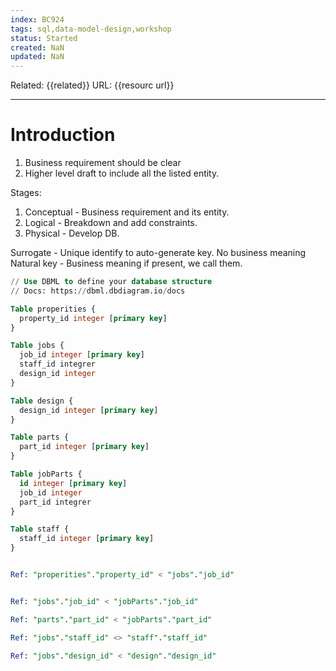 ```yaml
---
index: BC924
tags: sql,data-model-design,workshop
status: Started
created: NaN
updated: NaN
---
```

Related: {{related}}
URL: {{resourc url}}

---

# Introduction


1. Business requirement should be clear
2. Higher level draft to include all the listed entity. 

Stages:
1. Conceptual - Business requirement and its entity. 
2. Logical - Breakdown and add constraints. 
3. Physical - Develop DB.

Surrogate - Unique identify to auto-generate key. No business meaning 
Natural key - Business meaning if present, we call them. 

```sql
// Use DBML to define your database structure
// Docs: https://dbml.dbdiagram.io/docs

Table properities {
  property_id integer [primary key]
}

Table jobs {
  job_id integer [primary key]
  staff_id integrer
  design_id integer
}

Table design {
  design_id integer [primary key]
}

Table parts {
  part_id integer [primary key]
}

Table jobParts {
  id integer [primary key]
  job_id integer
  part_id integrer
}

Table staff {
  staff_id integer [primary key]
}


Ref: "properities"."property_id" < "jobs"."job_id"


Ref: "jobs"."job_id" < "jobParts"."job_id"

Ref: "parts"."part_id" < "jobParts"."part_id"

Ref: "jobs"."staff_id" <> "staff"."staff_id"

Ref: "jobs"."design_id" < "design"."design_id"
```
